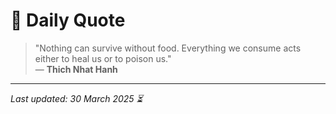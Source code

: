 # 📜 Daily Quote

> "Nothing can survive without food. Everything we consume acts either to heal us or to poison us."  
> — **Thich Nhat Hanh**

---

_Last updated: 30 March 2025 ⏳_
